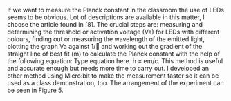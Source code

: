 If we want to measure the Planck constant in the classroom the use of LEDs seems to be obvious. Lot of descriptions are available in this matter, I choose the article found in [8]. The crucial steps are: measuring and determining the threshold or activation voltage (Va) for LEDs with different colours, finding out or measuring the wavelength of the emitted light, plotting the graph Va against 1/ and working out the gradient of the straight line of best fit (m) to calculate the Planck constant with the help of the following equation:
Type equation here.
h = em/c.
This method is useful and accurate enough but needs more time to carry out. I developed an other method using Micro:bit to make the measurement faster so it can be used as a class demonstration, too. The arrangement of the experiment can be seen in Figure 5.

